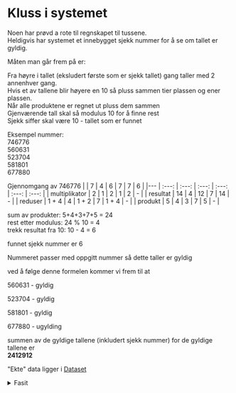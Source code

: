 # Kluss i systemet

Noen har prøvd a rote til regnskapet til tussene.  
Heldigvis har systemet et innebygget sjekk nummer for å se om tallet er gyldig.


Måten man går frem på er:

Fra høyre i tallet (eksludert første som er sjekk tallet) gang taller med 2 annenhver gang.  
Hvis et av tallene blir høyere en 10 så pluss sammen tier plassen og ener plassen.  
Når alle produktene er regnet ut pluss dem sammen  
Gjenværende tall skal så modulus 10 for å finne rest  
Sjekk siffer skal være 10 - tallet som er funnet
 
Eksempel nummer:   
746776  
560631  
523704  
581801  
677880  

Gjennomgang av 746776
| | 7 | 4 | 6 | 7 | 7 | 6 |
|--- | :---: | :---:  | :---:   | :---:   | :---:   | :---:   |
| multiplikator  | 2 | 1 | 2 | 1 | 2 | - |
| resultat  | 14 | 4 | 12 | 7 | 14 | - |
| reduser | 1 + 4 | 4 | 1 + 2 | 7 | 1 + 4 | - |
| produkt  | 5 | 4 | 3 | 7 | 5 | - |

sum av produkter: 5+4+3+7+5 = 24  
rest etter modulus: 24 % 10 = 4  
trekk resultat fra 10: 10 - 4 = 6  

funnet sjekk nummer er 6

Nummeret passer med oppgitt nummer så dette taller er gyldig

ved å følge denne formelen kommer vi frem til at 

560631 - gyldig

523704 - gyldig

581801 - gyldig

677880 - ugylding


summen av de gyldige tallene (inkludert sjekk nummer) for de gyldige tallene er  
**2412912**

"Ekte" data ligger i [Dataset](./output.txt) 

<details>
<summary>Fasit</summary>
364007655532726
</details>
